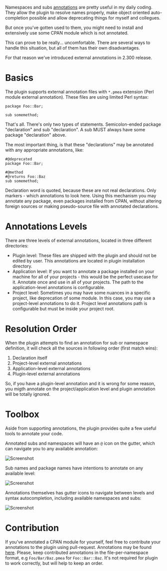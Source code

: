 Namespaces and subs [annotations](https://github.com/hurricup/Perl5-IDEA/wiki/Subs-annotations) are pretty useful in my daily coding. They allow the plugin to resolve names 
properly, make object oriented auto-completion possible and allow deprecating things for myself and collegues.

But once you've gotten used to them, you might need to install and extensively use some CPAN module which is not annotated.

This can prove to be really... uncomfortable. There are several ways to handle this situation, but all of them has their own disadvantages.

For that reason we've introduced external annotations in 2.300 release.

# Basics

The plugin supports external annotation files with `*.pmea` extension (Perl module external annotation). These files are using limited
Perl syntax:
```
package Foo::Bar;
	
sub somemethod;
```	
That's all. There's only two types of statements. Semicolon-ended package "declaration" and sub "declaration". A sub MUST always 
have some package "declaration" above.

The most important thing, is that these "declarations" may be annotated with any appropriate annotations, like:
```
#@deprecated
package Foo::Bar;
	
#@method
#@returns Foo::Baz
sub somemethod;
```
Declaration word is quoted, because these are not real declarations. Only markers - which annotations to look here.
Using this mechanism you may annotate any package, even packages installed from CPAN, without altering foreign sources or making 
pseudo-source file with annotated declarations.

# Annotations Levels

There are three levels of external annotations, located in three different directories:

* Plugin level: These files are shipped with the plugin and should not be edited by user. This annotations are located in plugin installation directory.
* Application level: If you want to annotate a package installed on your machine for all of your projects - this would be the perfect usecase for it. Annotate once and use in all of your projects. The path to the application-level annotations is configurable. 
* Project level: Sometimes you may have some nuances in a specific project, like deprecation of some module. In this case, you may use a project-level annotations to do it. Project level annotations path is configurable but must be inside your project root.

# Resolution Order

When the plugin attempts to find an annotation for sub or namespace definition, it will check all the sources in following order (first match wins):

1. Declaration itself
2. Project-level external annotations
3. Application-level external annotations
4. Plugin-level external annotations

So, if you have a plugin-level annotation and it is wrong for some reason, you migth annotate on the project/application level and plugin annotation will be totally ignored.

# Toolbox

Aside from supporting annotations, the plugin provides quite a few useful tools to annotate your code.

Annotated subs and namespaces will have an `@` icon on the gutter, which can navigate you to any available annotation:

![Screenshot](https://github.com/Camelcade/Perl5-IDEA/blob/master/images/ea/gutter.png)

Sub names and package names have intentions to annotate on any available level:

![Screenshot](https://github.com/Camelcade/Perl5-IDEA/blob/master/images/ea/intentions.png)

Annotations themselves has gutter icons to navigate between levels and syntax autocompletion, including available namespaces and subs:

![Screenshot](https://github.com/Camelcade/Perl5-IDEA/blob/master/images/ea/completion.png)

# Contribution

If you've annotated a CPAN module for yourself, feel free to contribute your annotations to the plugin using pull-request. Annotations may be found [here](https://github.com/Camelcade/Perl5-IDEA/tree/master/annotations). Please, 
keep contributed annotations in the file-per-namespace format, e.g `Foo/Bar/Baz.pmea` for `Foo::Bar::Baz`. It's not required for plugin to work correctly, but will help to keep an order.